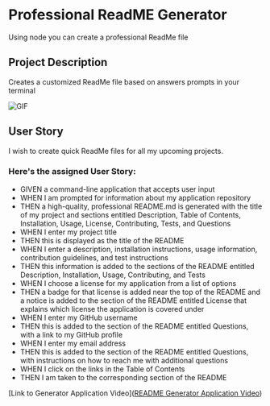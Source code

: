 # Professional ReadME Generator
Using node you can create a professional ReadMe file 
## **Project Description**

Creates a customized ReadMe file based on answers prompts in your terminal

![GIF](utils/video/readmegenerator.gif)


## User Story
I wish to create quick ReadMe files for all my upcoming projects.


### **Here's the assigned User Story:**
* GIVEN a command-line application that accepts user input
* WHEN I am prompted for information about my application repository
* THEN a high-quality, professional README.md is generated with the title of my project and sections entitled Description, Table of Contents, Installation, Usage, License, Contributing, Tests, and Questions
* WHEN I enter my project title
* THEN this is displayed as the title of the README
* WHEN I enter a description, installation instructions, usage information, contribution guidelines, and test instructions
* THEN this information is added to the sections of the README entitled Description, Installation, Usage, Contributing, and Tests
* WHEN I choose a license for my application from a list of options
* THEN a badge for that license is added near the top of the README and a notice is added to the section of the README entitled License that explains which license the application is covered under
* WHEN I enter my GitHub username
* THEN this is added to the section of the README entitled Questions, with a link to my GitHub profile
* WHEN I enter my email address
* THEN this is added to the section of the README entitled Questions, with instructions on how to reach me with additional questions
* WHEN I click on the links in the Table of Contents
* THEN I am taken to the corresponding section of the README

[Link to Generator Application Video]([README Generator Application Video](https://drive.google.com/file/d/1bQEgWGP9nsr-1hUOX8E5r4Th8qlOLDRa/view))